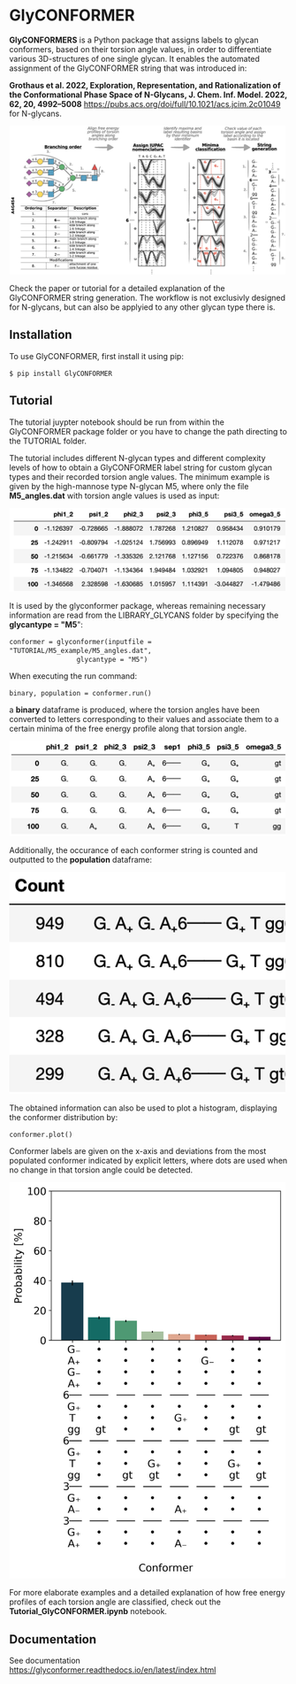 # GlyCONFORMER

**GlyCONFORMERS** is a Python package that assigns labels to glycan conformers, based on their torsion angle values, in order to differentiate various 3D-structures of one single glycan. It enables the automated assignment of the GlyCONFORMER string that was introduced in:

 **Grothaus et al. 2022, Exploration, Representation, and Rationalization of the Conformational Phase Space of N-Glycans, J. Chem. Inf. Model. 2022, 62, 20, 4992–5008** https://pubs.acs.org/doi/full/10.1021/acs.jcim.2c01049 for N-glycans. 

<img src="TUTORIAL/Conformer_string.png" width="500">

Check the paper or tutorial for a detailed explanation of the GlyCONFORMER string generation. The workflow is not exclusivly designed for N-glycans, but can also be applyied to any other glycan type there is. 

## Installation

To use GlyCONFORMER, first install it using pip:

    $ pip install GlyCONFORMER
    
## Tutorial

The tutorial juypter notebook should be run from within the GlyCONFORMER package folder or you have to change the path directing to the TUTORIAL folder.

The tutorial includes different N-glycan types and different complexity levels of how to obtain a GlyCONFORMER label string for custom glycan types and their recorded torsion angle values. The minimum example is given by the high-mannose type N-glycan M5, where only the file **M5_angles.dat** with torsion angle values is used as input:

<img src="TUTORIAL/Input.png" width="500">

It is used by the glyconformer package, whereas remaining necessary information are read from the LIBRARY_GLYCANS folder by specifying the **glycantype = "M5**": 

```
conformer = glyconformer(inputfile = "TUTORIAL/M5_example/M5_angles.dat", 
    			 glycantype = "M5")
```

When executing the run command:

```
binary, population = conformer.run()
```

a **binary** dataframe is produced, where the torsion angles have been converted to letters corresponding to their values and associate them to a certain minima of the free energy profile along that torsion angle. 

<img src="TUTORIAL/Output.png" width="500">

Additionally, the occurance of each conformer string is counted and outputted to the **population** dataframe:

<img src="TUTORIAL/Count.png" width="500">

The obtained information can also be used to plot a histogram, displaying the conformer distribution by:

``` 
conformer.plot()
```

Conformer labels are given on the x-axis and deviations from the most populated conformer indicated by explicit letters, where dots are used when no change in that torsion angle could be detected. 

<img src="TUTORIAL/M5_example/Conformer_distribution.png" width="500">

For more elaborate examples and a detailed explanation of how free energy profiles of each torsion angle are classified, check out the **Tutorial_GlyCONFORMER.ipynb** notebook. 

## Documentation

See documentation https://glyconformer.readthedocs.io/en/latest/index.html

